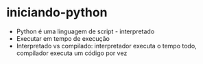 # iniciando-python

<p>
  <ul>
    <li>Python é uma linguagem de script - interpretado</li>
    <li>Executar em tempo de execução</li>
    <li>Interpretado vs compilado: interpretador executa o tempo todo, compilador executa um código por vez</li>
  </ul>
</p>
